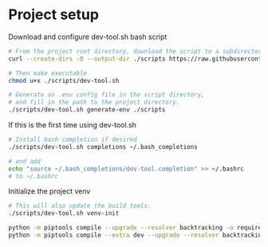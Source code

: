 # Project setup

Download and configure dev-tool.sh bash script

```bash
# From the project root directory, download the script to a subdirectory.
curl --create-dirs -O --output-dir ./scripts https://raw.githubusercontent.com/DonalChilde/dev-tool/main/scripts/dev-tool.sh

# Then make executable
chmod u+x ./scripts/dev-tool.sh

# Generate an .env config file in the script directory,
# and fill in the path to the project directory.
./scripts/dev-tool.sh generate-env ./scripts

```

If this is the first time using dev-tool.sh

```bash
# Install bash completion if desired
./scripts/dev-tool.sh completions ~/.bash_completions

# and add
echo "source ~/.bash_completions/dev-tool.completion" >> ~/.bashrc
# to ~/.bashrc
```

Initialize the project venv

```bash
# This will also update the build tools.
./scripts/dev-tool.sh venv-init
```

```bash
python -m piptools compile --upgrade --resolver backtracking -o requirements.txt pyproject.toml
python -m piptools compile --extra dev --upgrade --resolver backtracking -o requirements_dev.txt pyproject.toml
```
